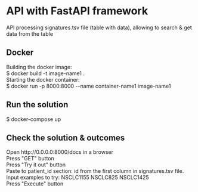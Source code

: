 # API with FastAPI framework
API processing signatures.tsv file (table with data), allowing to search & get data from the table<br>

<h2>Docker</h2>
Building the docker image:<br>
$ docker build -t image-name1 .<br>
Starting the docker container:<br>
$ docker run -p 8000:8000 --name container-name1 image-name1<br> 

<h2>Run the solution</h2>
$ docker-compose up<br>

<h2>Check the solution & outcomes</h2>
Open http://0.0.0.0:8000/docs in a browser<br>
Press "GET" button<br>
Press "Try it out" button<br>
Paste to patient_id section: id from the first column in signatures.tsv file. Input examples to try: NSCLC1155 NSCLC825 NSCLC1425<br>
Press "Execute" button<br>


